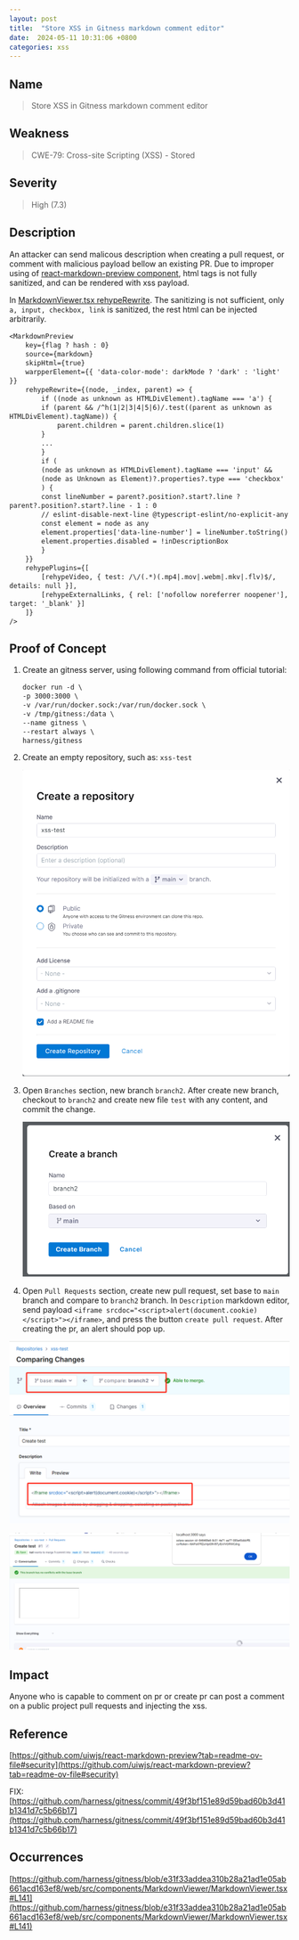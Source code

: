 ```yaml
---
layout: post
title:  "Store XSS in Gitness markdown comment editor"
date:  2024-05-11 10:31:06 +0800
categories: xss
---
```


## Name

> Store XSS in Gitness markdown comment editor

## Weakness

> CWE-79: Cross-site Scripting (XSS) - Stored

## Severity

> High (7.3)


## Description

An attacker can send malicous description when creating a pull request, or comment with malicious payload bellow an existing PR. Due to improper using of [react-markdown-preview component](https://github.com/uiwjs/react-markdown-preview?tab=readme-ov-file#security), html tags is not fully sanitized, and can be rendered with xss payload. 

In [MarkdownViewer.tsx rehypeRewrite](https://github.com/harness/gitness/blame/e31f33addea310b28a21ad1e05ab661acd163ef8/web/src/components/MarkdownViewer/MarkdownViewer.tsx#L144). The sanitizing is not sufficient, only `a, input, checkbox, link` is sanitized, the rest html can be injected arbitrarily.

```
<MarkdownPreview
    key={flag ? hash : 0}
    source={markdown}
    skipHtml={true}
    warpperElement={{ 'data-color-mode': darkMode ? 'dark' : 'light' }}
    rehypeRewrite={(node, _index, parent) => {
        if ((node as unknown as HTMLDivElement).tagName === 'a') {
        if (parent && /^h(1|2|3|4|5|6)/.test((parent as unknown as HTMLDivElement).tagName)) {
            parent.children = parent.children.slice(1)
        }
        ...
        }
        if (
        (node as unknown as HTMLDivElement).tagName === 'input' &&
        (node as Unknown as Element)?.properties?.type === 'checkbox'
        ) {
        const lineNumber = parent?.position?.start?.line ? parent?.position?.start?.line - 1 : 0
        // eslint-disable-next-line @typescript-eslint/no-explicit-any
        const element = node as any
        element.properties['data-line-number'] = lineNumber.toString()
        element.properties.disabled = !inDescriptionBox
        }
    }}
    rehypePlugins={[
        [rehypeVideo, { test: /\/(.*)(.mp4|.mov|.webm|.mkv|.flv)$/, details: null }],
        [rehypeExternalLinks, { rel: ['nofollow noreferrer noopener'], target: '_blank' }]
    ]}
/>
```

## Proof of Concept

1. Create an gitness server, using following command from official tutorial:

    ```
    docker run -d \
    -p 3000:3000 \
    -v /var/run/docker.sock:/var/run/docker.sock \
    -v /tmp/gitness:/data \
    --name gitness \
    --restart always \
    harness/gitness
    ```

2. Create an empty repository, such as: `xss-test`

    ![repo](/assets/images/bughunter/gitness/create-repo.png)

3. Open `Branches` section, new branch `branch2`. After create new branch, checkout to `branch2` and create new file `test` with any content, and commit the change.

    ![branch](/assets/images/bughunter/gitness/new-branch.png)

4. Open `Pull Requests` section, create new pull request, set base to `main` branch and compare to `branch2` branch. In `Description` markdown editor, send payload `<iframe srcdoc="<script>alert(document.cookie)</script>"></iframe>`, and press the button `create pull request`. After creating the pr, an alert should pop up.

![branch](/assets/images/bughunter/gitness/pr1.png)

![branch](/assets/images/bughunter/gitness/alert.png)


## Impact

Anyone who is capable to comment on pr or create pr can post a comment on a public project pull requests and injecting the xss.

## Reference

[https://github.com/uiwjs/react-markdown-preview?tab=readme-ov-file#security](https://github.com/uiwjs/react-markdown-preview?tab=readme-ov-file#security)

FIX:
[https://github.com/harness/gitness/commit/49f3bf151e89d59bad60b3d41b1341d7c5b66b17](https://github.com/harness/gitness/commit/49f3bf151e89d59bad60b3d41b1341d7c5b66b17)

## Occurrences

[https://github.com/harness/gitness/blob/e31f33addea310b28a21ad1e05ab661acd163ef8/web/src/components/MarkdownViewer/MarkdownViewer.tsx#L141](https://github.com/harness/gitness/blob/e31f33addea310b28a21ad1e05ab661acd163ef8/web/src/components/MarkdownViewer/MarkdownViewer.tsx#L141)